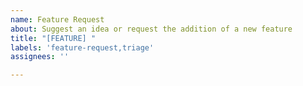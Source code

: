 ```yaml
---
name: Feature Request
about: Suggest an idea or request the addition of a new feature
title: "[FEATURE] "
labels: 'feature-request,triage'
assignees: ''

---
```



